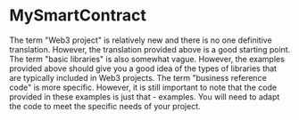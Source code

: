 # MySmartContract

The term "Web3 project" is relatively new and there is no one definitive translation. However, the translation provided above is a good starting point.
The term "basic libraries" is also somewhat vague. However, the examples provided above should give you a good idea of the types of libraries that are typically included in Web3 projects.
The term "business reference code" is more specific. However, it is still important to note that the code provided in these examples is just that - examples. You will need to adapt the code to meet the specific needs of your project.
